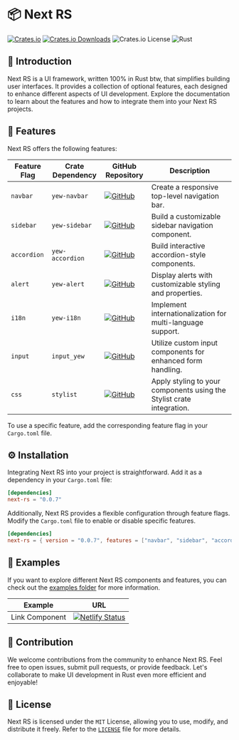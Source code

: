 # 📦 Next RS

[![Crates.io](https://img.shields.io/crates/v/next-rs)](https://crates.io/crates/next-rs)
[![Crates.io Downloads](https://img.shields.io/crates/d/next-rs)](https://crates.io/crates/next-rs)
![Crates.io License](https://img.shields.io/crates/l/next-rs)
![Rust](https://img.shields.io/badge/rust-stable-orange)

## 📜 Introduction

Next RS is a UI framework, written 100% in Rust btw, that simplifies building user interfaces. It provides a collection of optional features, each designed to enhance different aspects of UI development. Explore the documentation to learn about the features and how to integrate them into your Next RS projects.

## 🚀 Features

Next RS offers the following features:

| Feature  Flag     | Crate Dependency         | GitHub Repository     | Description |
|----------------|-------------------|----------|---------------|
| `navbar`       |   `yew-navbar`           | [![GitHub](https://img.shields.io/github/stars/next-rs/yew-navbar)](https://github.com/next-rs/yew-navbar)           | Create a responsive top-level navigation bar.             |
| `sidebar`      |   `yew-sidebar`          | [![GitHub](https://img.shields.io/github/stars/next-rs/yew-sidebar)](https://github.com/next-rs/yew-sidebar)        | Build a customizable sidebar navigation component.     |
| `accordion`    | `yew-accordion`          | [![GitHub](https://img.shields.io/github/stars/next-rs/yew-accordion)](https://github.com/next-rs/yew-accordion)     | Build interactive accordion-style components.              |
| `alert`        | `yew-alert`              | [![GitHub](https://img.shields.io/github/stars/next-rs/yew-alert)](https://github.com/next-rs/yew-alert)           | Display alerts with customizable styling and properties.   |
| `i18n`         | `yew-i18n`               | [![GitHub](https://img.shields.io/github/stars/next-rs/yew-i18n)](https://github.com/next-rs/yew-i18n)             | Implement internationalization for multi-language support.  |
| `input`        | `input_yew`              | [![GitHub](https://img.shields.io/github/stars/next-rs/input-yew)](https://github.com/next-rs/input-yew)        | Utilize custom input components for enhanced form handling. |
| `css`          | `stylist`                | [![GitHub](https://img.shields.io/github/stars/futursolo/stylist-rs)](https://github.com/futursolo/stylist-rs)           | Apply styling to your components using the Stylist crate integration.|

To use a specific feature, add the corresponding feature flag in your `Cargo.toml` file.

## ⚙️ Installation

Integrating Next RS into your project is straightforward. Add it as a dependency in your `Cargo.toml` file:

```toml
[dependencies]
next-rs = "0.0.7"
```

Additionally, Next RS provides a flexible configuration through feature flags. Modify the `Cargo.toml` file to enable or disable specific features.

```toml
[dependencies]
next-rs = { version = "0.0.7", features = ["navbar", "sidebar", "accordion", "alert", "css"] }
```

## 📙 Examples

If you want to explore different Next RS components and features, you can check out the [examples folder](examples) for more information.

| Example | URL |
| --- | --- |
| Link Component | [![Netlify Status](https://api.netlify.com/api/v1/badges/0f5cbba1-4179-45c7-91e2-5540f3539a12/deploy-status)](https://next-rs-link.netlify.app) |

## 🤝 Contribution

We welcome contributions from the community to enhance Next RS. Feel free to open issues, submit pull requests, or provide feedback. Let's collaborate to make UI development in Rust even more efficient and enjoyable!

## 📜 License

Next RS is licensed under the `MIT` License, allowing you to use, modify, and distribute it freely. Refer to the [`LICENSE`](LICENSE) file for more details.

